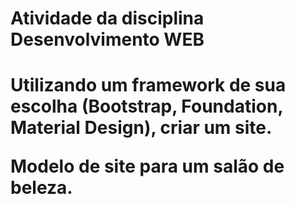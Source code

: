 <h1> Atividade da disciplina Desenvolvimento WEB <h1>
<p> Utilizando um framework de sua escolha (Bootstrap, Foundation, Material Design), criar um site. <p>
<p>Modelo de site para um salão de beleza.<p>
